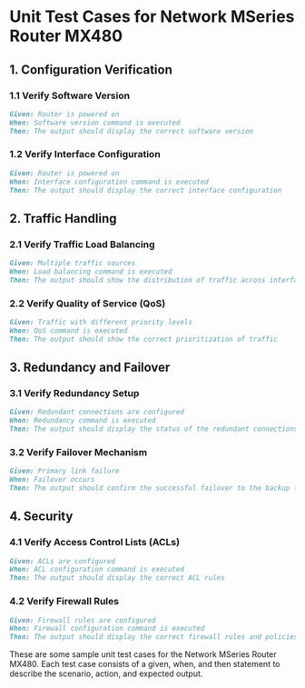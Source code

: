 

# Unit Test Cases for Network MSeries Router MX480

## 1. Configuration Verification
### 1.1 Verify Software Version
```markdown
Given: Router is powered on
When: Software version command is executed
Then: The output should display the correct software version
```

### 1.2 Verify Interface Configuration
```markdown
Given: Router is powered on
When: Interface configuration command is executed
Then: The output should display the correct interface configuration
```

## 2. Traffic Handling
### 2.1 Verify Traffic Load Balancing
```markdown
Given: Multiple traffic sources
When: Load balancing command is executed
Then: The output should show the distribution of traffic across interfaces
```

### 2.2 Verify Quality of Service (QoS)
```markdown
Given: Traffic with different priority levels
When: QoS command is executed
Then: The output should show the correct prioritization of traffic
```

## 3. Redundancy and Failover
### 3.1 Verify Redundancy Setup
```markdown
Given: Redundant connections are configured
When: Redundancy command is executed
Then: The output should display the status of the redundant connections
```

### 3.2 Verify Failover Mechanism
```markdown
Given: Primary link failure
When: Failover occurs
Then: The output should confirm the successful failover to the backup link
```

## 4. Security
### 4.1 Verify Access Control Lists (ACLs)
```markdown
Given: ACLs are configured
When: ACL configuration command is executed
Then: The output should display the correct ACL rules
```

### 4.2 Verify Firewall Rules
```markdown
Given: Firewall rules are configured
When: Firewall configuration command is executed
Then: The output should display the correct firewall rules and policies
```

These are some sample unit test cases for the Network MSeries Router MX480. Each test case consists of a given, when, and then statement to describe the scenario, action, and expected output.